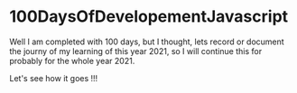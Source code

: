 # 100DaysOfDevelopementJavascript

Well I am completed with 100 days, but I thought, lets record or document the journy of my learning of this year 2021, so I will continue this for probably for the whole year 2021.

Let's see how it goes !!!
